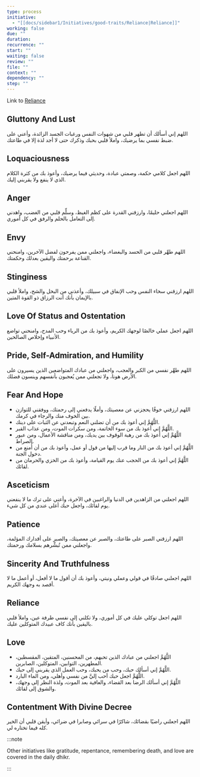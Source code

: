 ```yaml
---
type: process
initiative:
  - "[[docs/sidebar1/Initiatives/good-traits/Reliance|Reliance]]"
working: false
due: ""
duration: 
recurrence: ""
start: ""
waiting: false
review: ""
file: ""
context: ""
dependency: ""
step: ""
---
```


Link to [Reliance](docs/sidebar1/Initiatives/good-traits/Reliance.md)

## Gluttony And Lust

اللهم إني أسألك أن تطهر قلبي من شهوات النفس ورغبات الجسد الزائدة، وأعني على ضبط نفسي بما يرضيك، واملأ قلبي بحبك وذكرك حتى لا أجد لذة إلا في طاعتك.  

## Loquaciousness

اللهم اجعل كلامي حكمة، وصمتي عبادة، وحديثي فيما يرضيك، وأعوذ بك من كثرة الكلام الذي لا ينفع ولا يقربني إليك.  

## Anger

اللهم اجعلني حليمًا، وارزقني القدرة على كظم الغيظ، وسلِّم قلبي من الغضب، واهدني إلى التعامل بالحلم والرفق في كل أموري.  

## Envy

اللهم طهِّر قلبي من الحسد والبغضاء، واجعلني ممن يفرحون لفضل الآخرين، وامنحني القناعة برحمتك واليقين بعدلك وحكمتك.  

## Stinginess

اللهم ارزقني سخاء النفس وحب الإنفاق في سبيلك، وأعذني من البخل والشح، واملأ قلبي بالإيمان بأنك أنت الرزاق ذو القوة المتين.  

## Love Of Status and Ostentation

اللهم اجعل عملي خالصًا لوجهك الكريم، وأعوذ بك من الرياء وحب المدح، وامنحني تواضع الأنبياء وإخلاص الصالحين.  

## Pride, Self-Admiration, and Humility

اللهم طهِّر نفسي من الكبر والعجب، واجعلني من عبادك المتواضعين الذين يسيرون على الأرض هونا، ولا تجعلني ممن يُعجبون بأنفسهم وينسون فضلك.  

## Fear And Hope

* اللهم ارزقني خوفًا يحجزني عن معصيتك، وأملًا يدفعني إلى رحمتك، ووفقني للتوازن بين الخوف منك والرجاء في كرمك.  
* اللَّهُمَّ إني أعوذ بك من أن تضلني النعم وتبعدني عن الثبات على دينك.  
* اللَّهُمَّ إني أعوذ بك من سوء الخاتمة، ومن سكرات الموت، ومن عذاب القبر.  
* اللَّهُمَّ إني أعوذ بك من رهبة الوقوف بين يديك، ومن مناقشة الأعمال، ومن عبور الصراط.  
* اللَّهُمَّ إني أعوذ بك من النار وما قرب إليها من قول أو عمل، وأعوذ بك من أن أُمنع من دخول الجنة.
* اللَّهُمَّ إني أعوذ بك من الحجب عنك يوم القيامة، وأعوذ بك من الخزي والحرمان من لقائك.

## Asceticism

اللهم اجعلني من الزاهدين في الدنيا والراغبين في الآخرة، وأعني على ترك ما لا ينفعني يوم لقائك، واجعل حبك أغلى عندي من كل شيء.  

## Patience

اللهم ارزقني الصبر على طاعتك، والصبر عن معصيتك، والصبر على أقدارك المؤلمة، واجعلني ممن تُبشِّرهم بسلامك ورحمتك.  

## Sincerity And Truthfulness

اللهم اجعلني صادقًا في قولي وعملي ونيتي، وأعوذ بك أن أقول ما لا أفعل، أو أعمل ما لا أقصد به وجهك الكريم.  

## Reliance

اللهم اجعل توكلي عليك في كل أموري، ولا تكلني إلى نفسي طرفة عين، واملأ قلبي باليقين بأنك كاف عبيدك المتوكلين عليك.  

## Love

* اللَّهُمَّ اجعلني من عبادك الذين تحبهم، من المحسنين، المتقين، المقسطين، المطهرين، التوابين، المتوكلين، الصابرين.  
* اللَّهُمَّ إني أسألك حبك، وحب من يحبك، وحب العمل الذي يقربني إلى حبك.  
* اللَّهُمَّ اجعل حبك أحب إليَّ من نفسي وأهلي، ومن الماء البارد.  
* اللَّهُمَّ إني أسألك الرضا بعد القضاء، والعافية بعد الموت، ولذة النظر إلى وجهك، والشوق إلى لقائك.

## Contentment With Divine Decree

اللهم اجعلني راضيًا بقضائك، شاكرًا في سرائي وصابرا في ضرائي، وأيقن قلبي أن الخير كله فيما تختاره لي.  

:::note

Other initiatives like gratitude, repentance, remembering death, and love are covered in the daily dhikr.

:::
